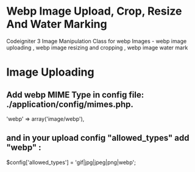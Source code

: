 # Webp Image Upload, Crop, Resize And Water Marking
Codeigniter 3 Image Manipulation Class for webp Images - webp image uploading , webp image resizing and cropping , webp image water mark

# Image Uploading

 ## Add webp MIME Type in config file: ./application/config/mimes.php.
   
   'webp'   =>  array('image/webp'), 
 
 ## and in your upload config "allowed_types" add "webp" :
 
   $config['allowed_types'] = 'gif|jpg|jpeg|png|webp';
   
   
